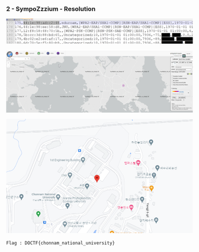 ### 2 - SympoZzzium - Resolution

![Alt text](image_001.png)

![Alt text](image_002.png)

![Alt text](image_003.png)

``` Flag : DOCTF{chonnam_national_university} ```
